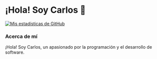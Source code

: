 # ¡Hola! Soy Carlos 👋

[![Mis estadísticas de GitHub](https://github-readme-stats.vercel.app/api?username=TuNombre&show_icons=true&theme=radical)](https://github.com/anuraghazra/github-readme-stats)

### Acerca de mí

¡Hola! Soy Carlos, un apasionado por la programación y el desarrollo de software.



